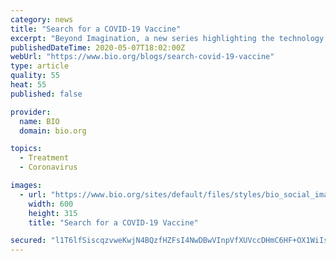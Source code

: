 ```yaml
---
category: news
title: "Search for a COVID-19 Vaccine"
excerpt: "Beyond Imagination, a new series highlighting the technology and scientific advancements of BIO Digital participating companies and BIO member companies. Featuring videos and blog posts that will enhance your understanding of technologies being developed in our industry,"
publishedDateTime: 2020-05-07T18:02:00Z
webUrl: "https://www.bio.org/blogs/search-covid-19-vaccine"
type: article
quality: 55
heat: 55
published: false

provider:
  name: BIO
  domain: bio.org

topics:
  - Treatment
  - Coronavirus

images:
  - url: "https://www.bio.org/sites/default/files/styles/bio_social_image_style/public/2020-05/Screen%20Shot%202020-05-07%20at%201.45.50%20PM.png?itok=PgseCmQz"
    width: 600
    height: 315
    title: "Search for a COVID-19 Vaccine"

secured: "l1T6lfSiscqzvweKwjN4BQzfHZFsI4NwDBwVInpVfXUVccDHmC6HF+OX1WiIsumOSBrFa8sWKSrFx7Jp3nMgece9jF/DnkH2DTYtl61+M+Yvf5a4AQMMUFP7X8+N7nMr/76Y1FJoAarV+h4XFtnVTWzm2QBivUmTzDvc9R4fpOj/uVypJx1ryjnPbyo9ImxmlmNy/EbFtc87QmjE7lD+HcjA2YFEWAJfiOqabsDZlztnoxelO2f8VgiOPc8Q2kYBP3DtFTAaY41hjkhzRm5uq8dK0zXvEGBRmrt0rKErdnOaoY2jI4kvMrPu4tp6VSxh;PgPXd/67K23OPjKu1/xZ9g=="
---
```


